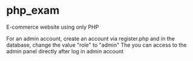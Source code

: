# php_exam
 E-commerce website using only PHP

 For an admin account, create an account via register.php and in the database, change the value "role" to "admin"
 The you can access to the admin panel directly after log in admin account
